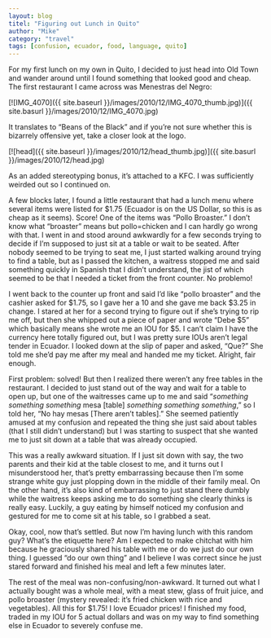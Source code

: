 ```yaml
---
layout: blog
titel: "Figuring out Lunch in Quito"
author: "Mike"
category: "travel"
tags: [confusion, ecuador, food, language, quito]
---
```


For my first lunch on my own in Quito, I decided to just head into Old Town and wander around until I found something that looked good and cheap. The first restaurant I came across was Menestras del Negro:

[![IMG_4070]({{ site.baseurl }}/images/2010/12/IMG_4070_thumb.jpg)]({{ site.basurl }}/images/2010/12/IMG_4070.jpg)

It translates to “Beans of the Black” and if you’re not sure whether this is bizarrely offensive yet, take a closer look at the logo.

[![head]({{ site.baseurl }}/images/2010/12/head_thumb.jpg)]({{ site.basurl }}/images/2010/12/head.jpg)

As an added stereotyping bonus, it’s attached to a KFC. I was sufficiently weirded out so I continued on.

A few blocks later, I found a little restaurant that had a lunch menu where several items were listed for $1.75 (Ecuador is on the US Dollar, so this is as cheap as it seems). Score! One of the items was “Pollo Broaster.” I don’t know what “broaster” means but pollo=chicken and I can hardly go wrong with that. I went in and stood around awkwardly for a few seconds trying to decide if I’m supposed to just sit at a table or wait to be seated. After nobody seemed to be trying to seat me, I just started walking around trying to find a table, but as I passed the kitchen, a waitress stopped me and said something quickly in Spanish that I didn’t understand, the jist of which seemed to be that I needed a ticket from the front counter. No problemo!

I went back to the counter up front and said I’d like “pollo broaster” and the cashier asked for $1.75, so I gave her a 10 and she gave me back $3.25 in change. I stared at her for a second trying to figure out if she’s trying to rip me off, but then she whipped out a piece of paper and wrote “Debe $5” which basically means she wrote me an IOU for $5. I can’t claim I have the currency here totally figured out, but I was pretty sure IOUs aren’t legal tender in Ecuador. I looked down at the slip of paper and asked, “Que?” She told me she’d pay me after my meal and handed me my ticket. Alright, fair enough.

First problem: solved! But then I realized there weren’t any free tables in the restaurant. I decided to just stand out of the way and wait for a table to open up, but one of the waitresses came up to me and said “*something something something* mesa [table] *something something something*,” so I told her, “No hay mesas [There aren’t tables].” She seemed patiently amused at my confusion and repeated the thing she just said about tables (that I still didn’t understand) but I was starting to suspect that she wanted me to just sit down at a table that was already occupied.

This was a really awkward situation. If I just sit down with say, the two parents and their kid at the table closest to me, and it turns out I misunderstood her, that’s pretty embarrassing because then I’m some strange white guy just plopping down in the middle of their family meal. On the other hand, it’s also kind of embarrassing to just stand there dumbly while the waitress keeps asking me to do something she clearly thinks is really easy. Luckily, a guy eating by himself noticed my confusion and gestured for me to come sit at his table, so I grabbed a seat.

Okay, cool, now that’s settled. But now I’m having lunch with this random guy? What’s the etiquette here? Am I expected to make chitchat with him because he graciously shared his table with me or do we just do our own thing. I guessed “do our own thing” and I believe I was correct since he just stared forward and finished his meal and left a few minutes later.

The rest of the meal was non-confusing/non-awkward. It turned out what I actually bought was a whole meal, with a meat stew, glass of fruit juice, and pollo broaster (mystery revealed: it’s fried chicken with rice and vegetables). All this for $1.75! I love Ecuador prices! I finished my food, traded in my IOU for 5 actual dollars and was on my way to find something else in Ecuador to severely confuse me.